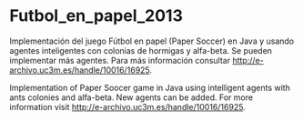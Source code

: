 Futbol_en_papel_2013
====================

Implementación del juego Fútbol en papel (Paper Soccer) en Java y usando agentes inteligentes con colonias de hormigas y alfa-beta. Se pueden implementar más agentes. Para más información consultar http://e-archivo.uc3m.es/handle/10016/16925.

Implementation of Paper Soocer game in Java using intelligent agents with ants colonies and alfa-beta. New agents can be added. For more information visit http://e-archivo.uc3m.es/handle/10016/16925.
